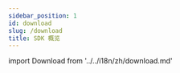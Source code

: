 ```yaml
---
sidebar_position: 1
id: download
slug: /download
title: SDK 概览
---
```

import Download from '../../i18n/zh/download.md'

<Download 
java_url="https://github.com/smartxworks/cloudtower-java-sdk/releases/tag/v2.7.0"
go_url="https://github.com/smartxworks/cloudtower-go-sdk/releases/tag/v2.7.0"
python_url="https://github.com/smartxworks/cloudtower-python-sdk/releases/tag/v2.7.0"
node_url="https://github.com/smartxworks/cloudtower-node-sdk/releases/tag/v2.7.0"
/>